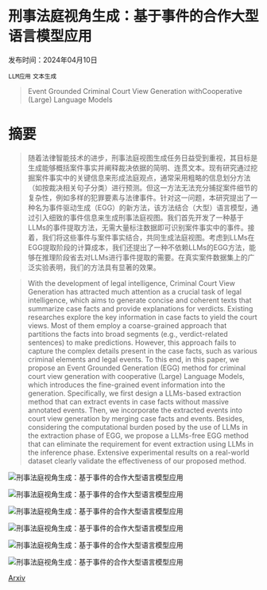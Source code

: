 # 刑事法庭视角生成：基于事件的合作大型语言模型应用

发布时间：2024年04月10日

`LLM应用` `文本生成`

> Event Grounded Criminal Court View Generation withCooperative (Large) Language Models

# 摘要

> 随着法律智能技术的进步，刑事法庭视图生成任务日益受到重视，其目标是生成能够概括案件事实并阐释裁决依据的简明、连贯文本。现有研究通过挖掘案件事实中的关键信息来形成法庭观点，通常采用粗略的信息划分方法（如按裁决相关句子分类）进行预测。但这一方法无法充分捕捉案件细节的复杂性，例如多样的犯罪要素与法律事件。针对这一问题，本研究提出了一种名为事件驱动生成（EGG）的新方法，该方法结合（大型）语言模型，通过引入细致的事件信息来生成刑事法庭视图。我们首先开发了一种基于LLMs的事件提取方法，无需大量标注数据即可识别案件事实中的事件。接着，我们将这些事件与案件事实结合，共同生成法庭视图。考虑到LLMs在EGG提取阶段的计算成本，我们还提出了一种不依赖LLMs的EGG方法，能够在推理阶段省去对LLMs进行事件提取的需要。在真实案件数据集上的广泛实验表明，我们的方法具有显著的效果。

> With the development of legal intelligence, Criminal Court View Generation has attracted much attention as a crucial task of legal intelligence, which aims to generate concise and coherent texts that summarize case facts and provide explanations for verdicts. Existing researches explore the key information in case facts to yield the court views. Most of them employ a coarse-grained approach that partitions the facts into broad segments (e.g., verdict-related sentences) to make predictions. However, this approach fails to capture the complex details present in the case facts, such as various criminal elements and legal events. To this end, in this paper, we propose an Event Grounded Generation (EGG) method for criminal court view generation with cooperative (Large) Language Models, which introduces the fine-grained event information into the generation. Specifically, we first design a LLMs-based extraction method that can extract events in case facts without massive annotated events. Then, we incorporate the extracted events into court view generation by merging case facts and events. Besides, considering the computational burden posed by the use of LLMs in the extraction phase of EGG, we propose a LLMs-free EGG method that can eliminate the requirement for event extraction using LLMs in the inference phase. Extensive experimental results on a real-world dataset clearly validate the effectiveness of our proposed method.

![刑事法庭视角生成：基于事件的合作大型语言模型应用](../../../paper_images/2404.07001/x1.png)

![刑事法庭视角生成：基于事件的合作大型语言模型应用](../../../paper_images/2404.07001/x2.png)

![刑事法庭视角生成：基于事件的合作大型语言模型应用](../../../paper_images/2404.07001/x3.png)

![刑事法庭视角生成：基于事件的合作大型语言模型应用](../../../paper_images/2404.07001/x4.png)

![刑事法庭视角生成：基于事件的合作大型语言模型应用](../../../paper_images/2404.07001/x5.png)

![刑事法庭视角生成：基于事件的合作大型语言模型应用](../../../paper_images/2404.07001/x6.png)

[Arxiv](https://arxiv.org/abs/2404.07001)